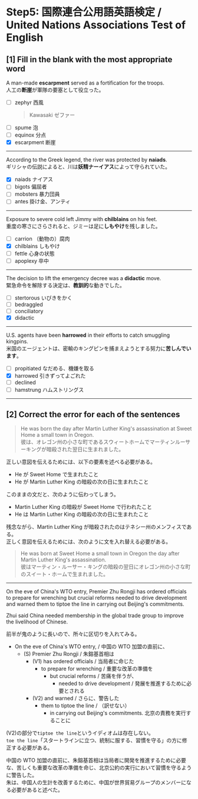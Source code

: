 # Step5: 国際連合公用語英語検定 / United Nations Associations Test of English

## [1] Fill in the blank with the most appropriate word

A man-made **escarpment** served as a fortification for the troops.  
人工の**断崖**が軍隊の要塞として役立った。

- [ ] zephyr 西風
  > Kawasaki ゼファー
- [ ] spume 泡
- [ ] equinox 分点
- [x] escarpment 断崖

---

According to the Greek legend, the river was protected by **naiads**.  
ギリシャの伝説によると、川は**妖精ナーイアス**によって守られていた。

- [x] naiads ナイアス
- [ ] bigots 偏屈者
- [ ] mobsters 暴力団員
- [ ] antes 掛け金、アンティ

---

Exposure to severe cold left Jimmy with **chilblains** on his feet.  
重度の寒さにさらされると、ジミーは足に**しもやけ**を残しました。

- [ ] carrion （動物の）腐肉
- [x] chilblains しもやけ
- [ ] fettle 心身の状態
- [ ] apoplexy 卒中

---

The decision to lift the emergency decree was a **didactic** move.  
緊急命令を解除する決定は、**教訓的**な動きでした。

- [ ] stertorous いびきをかく
- [ ] bedraggled
- [ ] conciliatory
- [x] didactic

---

U.S. agents have been **harrowed** in their efforts to catch smuggling kingpins.  
米国のエージェントは、密輸のキングピンを捕まえようとする努力に**苦しんでいます**。

- [ ] propitiated なだめる、機嫌を取る
- [x] harrowed 引きずってよごれた
- [ ] declined
- [ ] hamstrung ハムストリングス

---

## [2] Correct the error for each of the sentences

> He was born the day after Martin Luther King's assassination at Sweet Home a small town in Oregon.  
> 彼は、オレゴン州の小さな町であるスウィートホームでマーティンルーサーキングが暗殺された翌日に生まれました。

正しい意図を伝えるためには、以下の要素を述べる必要がある。

- He が Sweet Home で生まれたこと
- He が Martin Luther King の暗殺の次の日に生まれたこと

このままの文だと、次のように伝わってしまう。

- Martin Luther King の暗殺が Sweet Home で行われたこと
- He は Martin Luther King の暗殺の次の日に生まれたこと

 残念ながら、Martin Luther King が暗殺されたのはテネシー州のメンフィスである。  
 正しく意図を伝えるためには、次のように文を入れ替える必要がある。

> He was born at Sweet Home a small town in Oregon the day after Martin Luther King's assassination.  
> 彼はマーティン・ルーサー・キングの暗殺の翌日にオレゴン州の小さな町のスイート・ホームで生まれました。

---

On the eve of China's WTO entry, Premier Zhu Rongji has ordered officials to prepare for wrenching but crucial reforms needed to drive development and warned them to tiptoe the line in carrying out Beijing's commitments.

Zhui said China needed membership in the global trade group to improve the livelihood of Chinese.

前半が鬼のように長いので、所々に区切りを入れてみる。

- On the eve of China's WTO entry, / 中国の WTO 加盟の直前に、
  - (S) Premier Zhu Rongji / 朱鎔基首相は
    - (V1) has ordered officials / 当局者に命じた
      - to prepare for wrenching / 重要な改革の準備を
        - but crucial reforms / 苦痛を伴うが、
          - needed to drive development / 発展を推進するために必要とされる
    - (V2) and warned / さらに、警告した
      - them to tiptoe the line / （訳せない）
        - in carrying out Beijing's commitments. 北京の責務を実行することに

(V2)の部分で`tiptoe the line`というイディオムは存在しない。  
`toe the line`「スタートラインに立つ、統制に服する、習慣を守る」の方に修正する必要がある。

中国の WTO 加盟の直前に、朱鎔基首相は当局者に開発を推進するために必要な、苦しくも重要な改革の準備を命じ、北京公約の実行において習慣を守るように警告した。  
朱は、中国人の生計を改善するために、中国が世界貿易グループのメンバーになる必要があると述べた。
